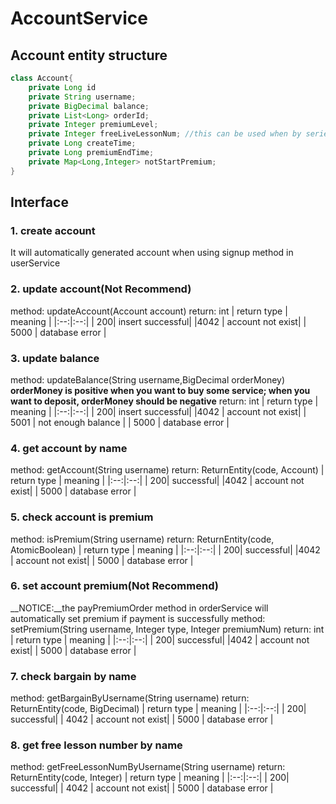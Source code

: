 # AccountService
## Account entity structure
```java
class Account{
    private Long id
    private String username;
    private BigDecimal balance;
    private List<Long> orderId;
    private Integer premiumLevel;
    private Integer freeLiveLessonNum; //this can be used when by series lessons
    private Long createTime;
    private Long premiumEndTime;
    private Map<Long,Integer> notStartPremium;
}
```
## Interface
### 1. create account
It will automatically generated account when using signup method in userService

### 2. update account(__Not Recommend__)
method: updateAccount(Account account)
return: int
| return type | meaning |
|:--:|:--:|
| 200| insert successful|
|4042 | account not exist|
| 5000 | database error |

### 3. update balance
method: updateBalance(String username,BigDecimal orderMoney)
__orderMoney is positive when you want to buy some service; when you want to deposit, orderMoney should be negative__
return: int
| return type | meaning |
|:--:|:--:|
| 200| insert successful|
|4042 | account not exist|
| 5001 | not enough balance |
| 5000 | database error |

### 4. get account by name
method: getAccount(String username)
return: ReturnEntity(code, Account)
| return type | meaning |
|:--:|:--:|
| 200| successful|
|4042 | account not exist|
| 5000 | database error |

### 5. check account is premium
method: isPremium(String username)
return: ReturnEntity(code, AtomicBoolean)
| return type | meaning |
|:--:|:--:|
| 200| successful|
|4042 | account not exist|
| 5000 | database error |

### 6. set account premium(__Not Recommend__)
__NOTICE:__the payPremiumOrder method in orderService will automatically set premium if payment is successfully
method: setPremium(String username, Integer type, Integer premiumNum)
return: int
| return type | meaning |
|:--:|:--:|
| 200| successful|
|4042 | account not exist|
| 5000 | database error |

### 7. check bargain by name
method: getBargainByUsername(String username)
return: ReturnEntity(code, BigDecimal)
| return type | meaning |
|:--:|:--:|
| 200| successful|
| 4042 | account not exist|
| 5000 | database error |

### 8. get free lesson number by name
method: getFreeLessonNumByUsername(String username)
return: ReturnEntity(code, Integer)
| return type | meaning |
|:--:|:--:|
| 200| successful|
| 4042 | account not exist|
| 5000 | database error |
